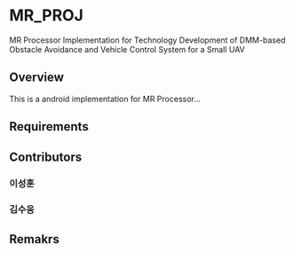 # MR_PROJ
MR Processor Implementation for Technology Development of DMM-based Obstacle Avoidance and Vehicle Control System for a Small UAV

## Overview

This is a android implementation for MR Processor... 

## Requirements

## Contributors

### 이성훈

### 김수웅

## Remakrs
